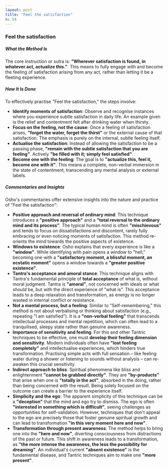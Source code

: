```yaml
---
layout: post
title: "Feel the satisfaction"
n: 54
---
```

### Feel the satisfaction

##### What the Method Is

The core instruction or sutra is: **"Wherever satisfaction is found, in whatever act, actualize this."**. This means to fully engage with and become the feeling of satisfaction arising from any act, rather than letting it be a fleeting experience.

##### How It Is Done

To effectively practise "Feel the satisfaction," the steps involve:

*   **Identify moments of satisfaction**: Observe and recognise instances where you experience subtle satisfaction in daily life. An example given is the relief and contentment felt after drinking water when thirsty.
*   **Focus on the feeling, not the cause**: Once a feeling of satisfaction arises, **"forget the water, forget the thirst"** or the external cause of that satisfaction. The emphasis is purely on the internal, subtle feeling itself.
*   **Actualise the satisfaction**: Instead of allowing the satisfaction to be a passing phase, **"remain with the subtle satisfaction that you are feeling"**. Actively **"be filled with it; simply feel satisfied"**.
*   **Become one with the feeling**: The goal is to **"actualize this, feel it, become one with it"**. This means a complete, non-verbal immersion in the state of contentment, transcending any mental analysis or external labels.

##### Commentaries and Insights

Osho's commentaries offer extensive insights into the nature and practice of "Feel the satisfaction":

*   **Positive approach and reversal of ordinary mind**: This technique introduces a **"positive approach"** and a **"total reversal to the ordinary mind and its process"**. The typical human mind is often **"mischievous"** and tends to focus on dissatisfactions and discontent, rarely fully embracing or even noticing moments of satisfaction. This method re-orients the mind towards the positive aspects of existence.
*   **Windows to existence**: Osho explains that every experience is like a **"window"**. While identifying with pain opens a window to "hell," becoming one with a **"satisfactory moment, a blissful moment, an ecstatic moment"** opens a window towards a **"greater positive existence"**.
*   **Tantra's acceptance and amoral stance**: This technique aligns with Tantra's fundamental principle of **total acceptance** of what is, without moral judgment. Tantra is **"amoral"**, not concerned with ideals or what *should* be, but with the direct experience of "what is". This acceptance leads to a deep relaxation and transformation, as energy is no longer wasted in internal conflict or resistance.
*   **Not a mental process, but a feeling**: Similar to "Self-remembering," this method is not about verbalising or thinking about satisfaction (e.g., repeating "I am satisfied"). It is a **"non-verbal feeling"** that transcends intellectual processes and mental repetition, which can often lead to a tranquilised, sleepy state rather than genuine awareness.
*   **Importance of sensitivity and feeling**: For this and other Tantric techniques to be effective, one must **develop their feeling dimension and sensitivity**. Modern individuals often have **"lost feeling completely"** and intellectualise experiences, which hinders true transformation. Practising simple acts with full sensation – like feeling water during a shower or listening to sounds without analysis – can re-awaken this crucial sensitivity.
*   **Indirect approach to bliss**: Spiritual phenomena like bliss and enlightenment **"cannot be grabbed directly"**. They are **"by-products"** that arise when one is **"totally in the act"**, absorbed in the doing, rather than being concerned with the result. Being solely focused on the outcome can create a barrier to the experience itself.
*   **Simplicity and the ego**: The apparent simplicity of this technique can be a **"deception"** that the mind and ego try to dismiss. The ego is often **"interested in something which is difficult"**, seeing challenges as opportunities for self-validation. However, techniques that don't appeal to the ego are precisely those that foster genuine spiritual growth and can lead to transformation **"in this very moment here and now"**.
*   **Transformation through present awareness**: The method helps to bring one into the **"here and now"**, diverting consciousness from distractions of the past or future. This shift in awareness leads to a transformation, as **"the more intense the awareness, the less the possibility for dreaming"**. An individual's current **"absent existence"** is the fundamental disease, and Tantric techniques aim to make one **"more present"**.
